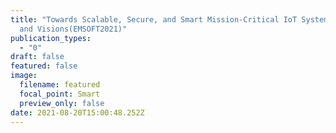 ```yaml
---
title: "Towards Scalable, Secure, and Smart Mission-Critical IoT Systems: Review
  and Visions(EMSOFT2021)"
publication_types:
  - "0"
draft: false
featured: false
image:
  filename: featured
  focal_point: Smart
  preview_only: false
date: 2021-08-20T15:00:48.252Z
---
```

